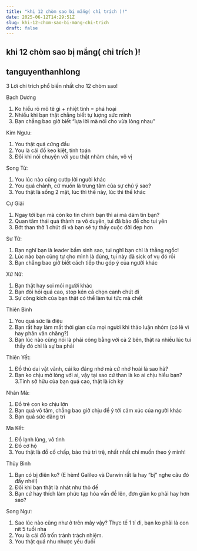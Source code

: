 ```yaml
---
title: "khi 12 chòm sao bị mắng( chỉ trích )!"
date: 2025-06-12T14:29:51Z
slug: khi-12-chom-sao-bi-mang-chi-trich
draft: false
---
```


## khi 12 chòm sao bị mắng( chỉ trích )!

## tanguyenthanhlong

3 Lời chỉ trích phổ biến nhất cho 12 chòm sao!
 
Bạch Dương
1. Ko hiểu rõ mô tê gì + nhiệt tình = phá hoại  
2. Nhiều khi bạn thật chẳng biết tự lượng sức mình 
3. Bạn chẳng bao giờ biết “lựa lời mà nói cho vừa lòng nhau” 
 
Kim Ngưu:
1. You thật quá cứng đầu 
2. You là cái đồ keo kiệt, tính toán 
3. Đôi khi nói chuyện với you thật nhàm chán, vô vị 
 
Song Tử:
1. You lúc nào cũng cướp lời người khác 
2. You quá chảnh, cứ muốn là trung tâm của sự chú ý sao? 
3. You thật là sống 2 mặt, lúc thì thế này, lúc thì thế khác 
 
Cự Giải
1. Ngay tới bạn mà còn ko tin chính bạn thì ai mà dám tin bạn? 
2. Quan tâm thái quá thành ra vô duyên, tui đã bảo để cho tui yên 
3. Bớt than thở 1 chút đi và bạn sẽ tự thấy cuộc đời đẹp hơn 
 
Sư Tử:
1. Bạn nghĩ bạn là leader bẩm sinh sao, tui nghĩ bạn chỉ là thằng ngốc! 
2. Lúc nào bạn cũng tự cho mình là đúng, tụi này đã sick of vụ đó rồi 
3. Bạn chẳng bao giờ biết cách tiếp thu góp ý của người khác 
 
Xử Nữ:
1. Bạn thật hay soi mói người khác 
2. Bạn đòi hỏi quá cao, stop kén cá chọn canh chút đi 
3. Sự công kích của bạn thật có thể làm tui tức mà chết 
 
Thiên Bình
1. You quá sức là điệu 
2. Bạn rất hay làm mất thời gian của mọi người khi thảo luận nhóm (có lẽ vì hay phân vân chăng?) 
3. Bạn lúc nào cũng nói là phải công bằng với cả 2 bên, thật ra nhiều lúc tui thấy đó chỉ là sự ba phải 
 
Thiên Yết:
1. Đồ thù dai vặt vãnh, cái ko đáng nhớ mà cứ nhớ hoài là sao hả? 
2. Bạn ko chịu mở lòng với ai, vậy tại sao cứ than là ko ai chịu hiểu bạn? 
3.Tính sở hữu của bạn quá cao, thật là ích kỷ 
 
Nhân Mã:
1. Đồ trẻ con ko chịu lớn 
2. Bạn quá vô tâm, chẳng bao giờ chịu để ý tới cảm xúc của người khác 
3. Bạn quá sức đãng trí 
 
Ma Kết:
1. Đồ lạnh lùng, vô tình 
2. Đồ cơ hộ 
3. You thật là đồ cố chấp, bảo thủ trì trệ, nhất nhất chỉ muốn theo ý mình! 
 
Thủy Bình
1. Bạn có bị điên ko? (E hèm! Galileo và Darwin rất là hay “bị” nghe câu đó đấy nhé!)  
2. Đôi khi bạn thật là nhát như thỏ đế 
3. Bạn cứ hay thích làm phức tạp hóa vấn đề lên, đơn giản ko phải hay hơn sao? 
 
Song Ngư:
1. Sao lúc nào cũng như ở trên mây vậy? Thực tế 1 tí đi, bạn ko phải là con nít 5 tuổi nha 
2. You là cái đồ trốn tránh trách nhiệm. 
3. You thật quá nhu nhược yếu đuối